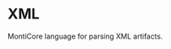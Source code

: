 <!-- (c) https://github.com/MontiCore/monticore -->
# XML

MontiCore language for parsing XML artifacts.
